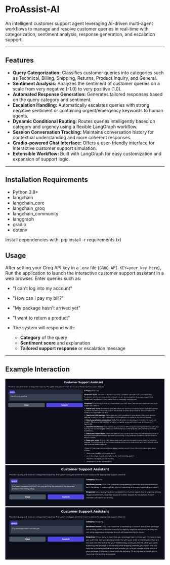 # ProAssist-AI

An intelligent customer support agent leveraging AI-driven multi-agent workflows to manage and resolve customer queries in real-time with categorization, sentiment analysis, response generation, and escalation support.

---

## Features

- **Query Categorization:** Classifies customer queries into categories such as Technical, Billing, Shipping, Returns, Product Inquiry, and General.
- **Sentiment Analysis:** Analyzes the sentiment of customer queries on a scale from very negative (-1.0) to very positive (1.0).
- **Automated Response Generation:** Generates tailored responses based on the query category and sentiment.
- **Escalation Handling:** Automatically escalates queries with strong negative sentiment or containing urgent/emergency keywords to human agents.
- **Dynamic Conditional Routing:** Routes queries intelligently based on category and urgency using a flexible LangGraph workflow.
- **Session Conversation Tracking:** Maintains conversation history for contextual understanding and more coherent responses.
- **Gradio-powered Chat Interface:** Offers a user-friendly interface for interactive customer support simulation.
- **Extensible Workflow:** Built with LangGraph for easy customization and expansion of support logic.

---

## Installation Requirements

- Python 3.8+
- langchain
- langchain_core
- langchain_groq
- langchain_community
- langgraph
- gradio
- dotenv

Install dependencies with:
pip install -r requirements.txt

## Usage

After setting your Groq API key in a `.env` file (`GROQ_API_KEY=your_key_here`), Run the application to launch the interactive customer support assistant in a web browser. Enter queries such as:

- "I can't log into my account"

- "How can I pay my bill?"

- "My package hasn't arrived yet"

- "I want to return a product"

- The system will respond with:
  - **Category** of the query
  - **Sentiment score** and explanation
  - **Tailored support response** or escalation message

---

## Example Interaction

![Wifi not working](images\wifi.png)
![Escalation](images\escalation.png)
![Shipping](images\shipping.png)
